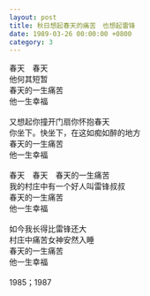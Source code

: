 ```yaml
---
layout: post
title: 秋日想起春天的痛苦　也想起雷锋
date: 1989-03-26 00:00:00 +0800
category: 3
---
```


春天　春天<br>
他何其短暂<br>
春天的一生痛苦<br>
他一生幸福<br>
<br>
又想起你撞开门扇你怀抱春天<br>
你坐下。快坐下，在这如痴如醉的地方<br>
春天的一生痛苦<br>
他一生幸福<br>
<br>
春天　春天　春天的一生痛苦<br>
我的村庄中有一个好人叫雷锋叔叔<br>
春天的一生痛苦<br>
他一生幸福<br>
<br>
如今我长得比雷锋还大<br>
村庄中痛苦女神安然入睡<br>
春天的一生痛苦<br>
他一生幸福<br>
<br>
1985；1987